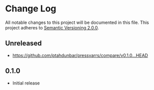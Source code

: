 # Change Log
All notable changes to this project will be documented in this file.
This project adheres to [Semantic Versioning 2.0.0](http://semver.org/).

## Unreleased
- https://github.com/ptahdunbar/pressvarrs/compare/v0.1.0...HEAD

## 0.1.0
- Initial release
